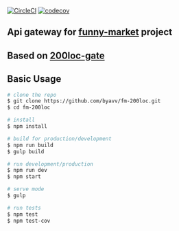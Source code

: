 [![CircleCI][circle-image]][circle-url]
[![codecov][codecov-image]][codecov-url]

## Api gateway for [funny-market](https://github.com/byavv/funny-market) project
## Based on [200loc-gate](https://github.com/byavv/200Loc-gate)

## Basic Usage
```bash
# clone the repo
$ git clone https://github.com/byavv/fm-200loc.git
$ cd fm-200loc

# install 
$ npm install

# build for production/development
$ npm run build     
$ gulp build

# run development/production
$ npm run dev  
$ npm start    

# serve mode
$ gulp

# run tests
$ npm test
$ npm test-cov

```

[circle-image]: https://circleci.com/gh/byavv/fm-200loc.svg?style=shield
[circle-url]: https://circleci.com/gh/byavv/fm-200loc
[codecov-url]: https://codecov.io/gh/byavv/fm-200loc
[codecov-image]: https://codecov.io/gh/byavv/fm-200loc/branch/master/graph/badge.svg
